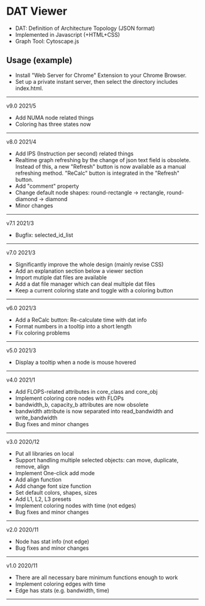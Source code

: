 # DAT Viewer
- DAT: Definition of Architecture Topology (JSON format)
- Implemented in Javascript (+HTML+CSS)
- Graph Tool: Cytoscape.js

## Usage (example)
- Install "Web Server for Chrome" Extension to your Chrome Browser.
- Set up a private instant server, then select the directory includes index.html.

----------------
v9.0 2021/5

- Add NUMA node related things
- Coloring has three states now

----------------
v8.0 2021/4

- Add IPS (Instruction per second) related things
- Realtime graph refreshing by the change of json text field is obsolete. Instead of this, a new "Refresh" button is now available as a manual refreshing method. "ReCalc" button is integrated in the "Refresh" button.
- Add "comment" property
- Change default node shapes: round-rectangle -> rectangle, round-diamond -> diamond
- Minor changes

----------------
v7.1 2021/3

- Bugfix: selected_id_list

----------------
v7.0 2021/3

- Significantly improve the whole design (mainly revise CSS)
- Add an explanation section below a viewer section
- Import mutiple dat files are available
- Add a dat file manager which can deal multiple dat files
- Keep a current coloring state and toggle with a coloring button

----------------
v6.0 2021/3

- Add a ReCalc button: Re-calculate time with dat info
- Format numbers in a tooltip into a short length
- Fix coloring problems

----------------
v5.0 2021/3

- Display a tooltip when a node is mouse hovered

----------------
v4.0 2021/1

- Add FLOPS-related attributes in core_class and core_obj
- Implement coloring core nodes with FLOPs
- bandwidth_b, capacity_b attributes are now obsolete
- bandwidth attribute is now separated into read_bandwidth and write_bandwidth
- Bug fixes and minor changes

----------------
v3.0 2020/12

- Put all libraries on local
- Support handling multiple selected objects: can move, duplicate, remove, align
- Implement One-click add mode
- Add align function
- Add change font size function
- Set default colors, shapes, sizes
- Add L1, L2, L3 presets
- Implement coloring nodes with time (not edges)
- Bug fixes and minor changes

----------------
v2.0 2020/11

- Node has stat info (not edge)
- Bug fixes and minor changes

----------------
v1.0 2020/11

- There are all necessary bare minimum functions enough to work
- Implement coloring edges with time
- Edge has stats (e.g. bandwidth, time)

----------------




